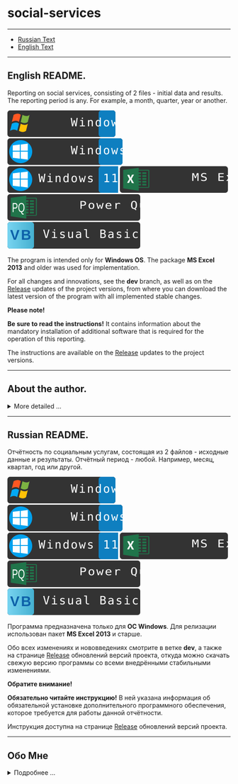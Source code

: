 # social-services

---

* [Russian Text](#Russian)
* [English Text](#English)

---

## <a name="English">English README.</a>

Reporting on social services, consisting of 2 files - initial data and results. The reporting period is any. For example, a month, quarter, year or another.

![Windows-7](./image/win-7-icon.svg "Windows 7") ![Windows-10](./image/win-10-icon.svg "Windows 10") ![Windows-11](./image/win-11-icon.svg "Windows 11") ![MS Excel 2013](./image/ms-excel.svg "Excel") ![Power Query](./image/power-query.svg "Power-Query") ![Visual Basic](./image/visual-basic.svg "VB")

The program is intended only for **Windows OS**. The package **MS Excel 2013** and older was used for implementation.

For all changes and innovations, see the **dev** branch, as well as on the [Release](https://github.com/maximalisimus/social-services/releases) updates of the project versions, from where you can download the latest version of the program with all implemented stable changes.

**Please note!**

**Be sure to read the instructions!** It contains information about the mandatory installation of additional software that is required for the operation of this reporting.

The instructions are available on the [Release](https://github.com/maximalisimus/social-services/releases) updates to the project versions.

---

## <a name="AboutEng">About the author.</a>

<details>
	<summary>More detailed ...</summary>

The author of this development **Mikl**: [maximalisimus](https://github.com/maximalisimus).

Author's name: **maximalisimus**: [maximalis171091@yandex.ru](mailto:maximalis171091@yandex.ru).

Date of creation: **17.02.2023**

</details>

---

## <a name="Russian">Russian README.</a>

Отчётность по социальным услугам, состоящая из 2 файлов - исходные данные и результаты. Отчётный период - любой. Например, месяц, квартал, год или другой.

![Windows-7](./image/win-7-icon.svg "Windows 7") ![Windows-10](./image/win-10-icon.svg "Windows 10")![Windows-11](./image/win-11-icon.svg "Windows 11") ![MS Excel 2013](./image/ms-excel.svg "Excel") ![Power Query](./image/power-query.svg "Power-Query") ![Visual Basic](./image/visual-basic.svg "VB")

Программа предназначена только для **ОС Windows**. Для релизации использован пакет **MS Excel 2013** и старше.

Обо всех изменениях и нововведениях смотрите в ветке **dev**, а также на странице [Release](https://github.com/maximalisimus/social-services/releases) обновлений версий проекта, откуда можно скачать свежую версию программы со всеми внедрёнными стабильными изменениями.

**Обратите внимание!**

**Обязательно читайте инструкцию!** В ней указана информация об обязательной установке дополнительного программного обеспечения, которое требуется для работы данной отчётности. 

Инструкция доступна на странице [Release](https://github.com/maximalisimus/social-services/releases) обновлений версий проекта.

---

## <a name="about">Обо Мне</a>

<details>
	<summary>Подробнее ...</summary>
	
Автор данной разработки **Mikl**: [maximalisimus](https://github.com/maximalisimus).

Имя автора: **maximalisimus**: [maximalis171091@yandex.ru](mailto:maximalis171091@yandex.ru).

Дата создания: **17.02.2023**

</details>


